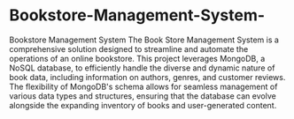# Bookstore-Management-System-
Bookstore Management System 
The Book Store Management System is a comprehensive solution designed to streamline and 
automate the operations of an online bookstore. This project leverages MongoDB, a NoSQL 
database, to efficiently handle the diverse and dynamic nature of book data, including 
information on authors, genres, and customer reviews. The flexibility of MongoDB's schema 
allows for seamless management of various data types and structures, ensuring that the 
database can evolve alongside the expanding inventory of books and user-generated content.
